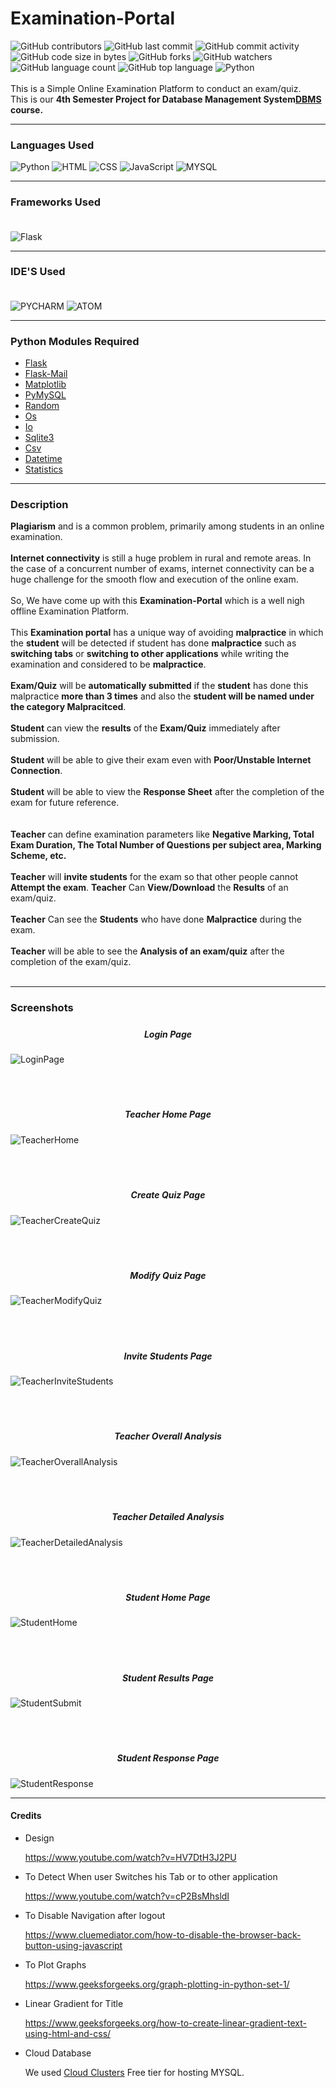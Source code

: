 # Examination-Portal

![GitHub contributors](https://img.shields.io/github/contributors/santoshjonnakuti/Examination-Portal)
![GitHub last commit](https://img.shields.io/github/last-commit/santoshjonnakuti/Examination-Portal)
![GitHub commit activity](https://img.shields.io/github/commit-activity/m/santoshjonnakuti/examination-portal)
![GitHub code size in bytes](https://img.shields.io/github/languages/code-size/santoshjonnakuti/Examination-Portal)
![GitHub forks](https://img.shields.io/github/forks/santoshjonnakuti/examination-portal)
![GitHub watchers](https://img.shields.io/github/watchers/santoshJonnakuti/examination-portal)
![GitHub language count](https://img.shields.io/github/languages/count/santoshjonnakuti/Examination-Portal)
![GitHub top language](https://img.shields.io/github/languages/top/SANTOSHJONNAKUTI/EXAMINATION-PORTAL?label=HTML&logo=HTML5)
![Python](https://img.shields.io/static/v1?label=Python&message=38.7%&color=blue&logo=Python)
<br/><br/>
This is a Simple Online Examination Platform to conduct an exam/quiz.<br/>
This is our **4th Semester Project for Database Management System[DBMS](https://en.wikipedia.org/wiki/Database#Database_management_system) course.**

---

### Languages Used
![Python](https://img.shields.io/badge/Python-3776AB?style=for-the-badge&logo=python&logoColor=white)
![HTML](https://img.shields.io/badge/HTML5-E34F26?style=for-the-badge&logo=html5&logoColor=white)
![CSS](https://img.shields.io/badge/CSS3-1572B6?style=for-the-badge&logo=css3&logoColor=white)
![JavaScript](https://img.shields.io/badge/JavaScript-323330?style=for-the-badge&logo=javascript&logoColor=F7DF1E)
![MYSQL](https://img.shields.io/badge/MySQL-00000F?style=for-the-badge&logo=mysql&logoColor=white)

---
### Frameworks Used<br/><br/>
![Flask](https://img.shields.io/badge/Flask-000000?style=for-the-badge&logo=flask&logoColor=white)

---

### IDE'S Used<br/><br/>
![PYCHARM](https://img.shields.io/badge/PyCharm-000000.svg?&style=for-the-badge&logo=PyCharm&logoColor=white)
![ATOM](https://img.shields.io/badge/Atom-66595C?style=for-the-badge&logo=Atom&logoColor=white)

---
### Python Modules Required

- [Flask](https://pypi.org/project/Flask/)
- [Flask-Mail](https://pypi.org/project/Flask-Mail/)
- [Matplotlib](https://pypi.org/project/matplotlib/)
- [PyMySQL](https://pypi.org/project/PyMySQL/)
- [Random](https://docs.python.org/3/library/random.html)
- [Os](https://docs.python.org/3/library/os.html)
- [Io](https://docs.python.org/3/library/io.html)
- [Sqlite3](https://docs.python.org/3/library/sqlite3.html)
- [Csv](https://docs.python.org/3/library/csv.html)
- [Datetime](https://docs.python.org/3/library/datetime.html)
- [Statistics](https://docs.python.org/3/library/statistics.html)
---

### Description

**Plagiarism** and is a common problem, primarily among students in an online examination.<br/><br/>
**Internet connectivity** is still a huge problem in rural and remote areas. In the case of a concurrent number of exams, internet connectivity can be a huge challenge for the smooth flow and execution of the online exam.<br/><br/>
So, We have come up with this **Examination-Portal** which is a well nigh offline Examination Platform.<br/><br/>
This **Examination portal** has a unique way of avoiding **malpractice** in which the **student** will be detected if student has done **malpractice** such as **switching tabs** or **switching to other applications** while writing the examination and  considered to be **malpractice**.<br/><br/>
**Exam/Quiz** will be **automatically submitted** if the **student** has done this malpractice **more than 3 times** and also the **student will be named under the category Malpracitced**.<br/><br/>
**Student** can view the **results** of the **Exam/Quiz** immediately after submission.<br/><br/>
**Student** will be able to give their exam even with **Poor/Unstable Internet Connection**.<br/><br/>
**Student** will be able to view the **Response Sheet** after the completion of the exam for future reference.<br/><br/><br/>
**Teacher** can define examination parameters like **Negative Marking, Total Exam Duration, The Total Number of Questions per subject area, Marking Scheme, etc.**<br/><br/> 
**Teacher** will **invite students** for the exam so that other people cannot **Attempt the exam**.
**Teacher** Can **View/Download** the **Results** of an exam/quiz.<br/><br/>
**Teacher** Can see the **Students** who have done **Malpractice** during the exam.<br/><br/>
**Teacher** will be able to see the **Analysis of an exam/quiz** after the completion of the exam/quiz.<br/><br/>

---
### Screenshots

##### <h5 align="center">Login Page</h5>

![LoginPage](https://user-images.githubusercontent.com/61138723/118990084-34ff8900-b9a0-11eb-9c42-b0f2de61fc3d.jpg)

<br/><br/>
##### <h5 align="center">Teacher Home Page</h5>

![TeacherHome](https://user-images.githubusercontent.com/61138723/118990769-cc64dc00-b9a0-11eb-850b-dadb25bb38f0.png)

<br/><br/>
##### <h5 align="center">Create Quiz Page</h5>

![TeacherCreateQuiz](https://user-images.githubusercontent.com/61138723/118991267-354c5400-b9a1-11eb-96c2-45ee628b11ad.jpg)

<br/><br/>
##### <h5 align="center">Modify Quiz Page</h5>

![TeacherModifyQuiz](https://user-images.githubusercontent.com/61138723/118992248-169a8d00-b9a2-11eb-81b8-430f78cddb64.jpg)

<br/><br/>
##### <h5 align="center">Invite Students Page</h5>

![TeacherInviteStudents](https://user-images.githubusercontent.com/61138723/118992298-22864f00-b9a2-11eb-901c-1ba99dd72d64.jpg)

<br/><br/>
##### <h5 align="center">Teacher Overall Analysis</h5>

![TeacherOverallAnalysis](https://user-images.githubusercontent.com/61138723/118990993-fb7b4d80-b9a0-11eb-9c45-1f0b3b7566b4.jpg)

<br/><br/>
##### <h5 align="center">Teacher Detailed Analysis</h5>

![TeacherDetailedAnalysis](https://user-images.githubusercontent.com/61138723/118992114-f8cd2800-b9a1-11eb-972a-1736f97eafef.jpg)

<br/><br/>
##### <h5 align="center">Student Home Page</h5>

![StudentHome](https://user-images.githubusercontent.com/61138723/118992466-4c3f7600-b9a2-11eb-82a7-d44bf540b0d9.jpg)

<br/><br/>
##### <h5 align="center">Student Results Page</h5>

![StudentSubmit](https://user-images.githubusercontent.com/61138723/118992556-60837300-b9a2-11eb-96d1-506752bd38db.jpg)

<br/><br/>
##### <h5 align="center">Student Response Page</h5>

![StudentResponse](https://user-images.githubusercontent.com/61138723/118992601-6aa57180-b9a2-11eb-9ff4-2ef5590d8d5d.jpg)

---
#### Credits

- Design

    https://www.youtube.com/watch?v=HV7DtH3J2PU

- To Detect When user Switches his Tab or to other application

    https://www.youtube.com/watch?v=cP2BsMhsldI

- To Disable Navigation after logout

    https://www.cluemediator.com/how-to-disable-the-browser-back-button-using-javascript

- To Plot Graphs 

    https://www.geeksforgeeks.org/graph-plotting-in-python-set-1/

- Linear Gradient for Title

    https://www.geeksforgeeks.org/how-to-create-linear-gradient-text-using-html-and-css/
    
- Cloud Database

    We used [Cloud Clusters](https://www.cloudclusters.io/) Free tier for hosting MYSQL.
